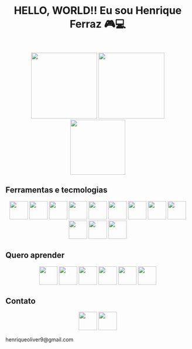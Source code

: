 <br />
<p align="center">
  <h1 align="center">HELLO, WORLD!! Eu sou Henrique Ferraz 🎮💻</h1>
 <br />
  <p align="center">
     <img height="180em" src="https://github-readme-stats.vercel.app/api?username=henriqueferrazo&show_icons=true&theme=tokyonight">
     <img height="180em" src="https://github-readme-stats.vercel.app/api/top-langs/?username=henriqueferrazo&layout=compact)]  (https://github.com/henriqueferrazo/github-readme-stats&theme=tokyonight">
     <img  width="150em" heigth="150em" src="Sem Título-3.png">
 </p>
 
## Ferramentas e tecmologias
  <p align="center">
  <img width="50em" heigth="50em" src="https://cdn.jsdelivr.net/gh/devicons/devicon/icons/javascript/javascript-plain.svg" />
  <img width="50em" heigth="50em" src="https://cdn.jsdelivr.net/gh/devicons/devicon/icons/mysql/mysql-plain-wordmark.svg" />
  <img width="50em" heigth="50em" src="https://cdn.jsdelivr.net/gh/devicons/devicon/icons/bootstrap/bootstrap-plain-wordmark.svg" />
  <img width="50em" heigth="50em" src="https://cdn.jsdelivr.net/gh/devicons/devicon/icons/git/git-plain.svg" />
  <img width="50em" heigth="50em" src="https://cdn.jsdelivr.net/gh/devicons/devicon/icons/visualstudio/visualstudio-plain.svg">
  <img width="50em" heigth="50em" src="https://cdn.jsdelivr.net/gh/devicons/devicon/icons/react/react-original.svg" />
  <img width="50em" heigth="50em" src="https://cdn.jsdelivr.net/gh/devicons/devicon/icons/nodejs/nodejs-plain.svg" />
  <img width="50em" heigth="50em" src="https://cdn.jsdelivr.net/gh/devicons/devicon/icons/git/git-original.svg" />
  <img width="50em" heigth="50em" src="https://cdn.jsdelivr.net/gh/devicons/devicon/icons/github/github-original.svg" />
  <img width="50em" heigth="50em" src="https://cdn.jsdelivr.net/gh/devicons/devicon/icons/linux/linux-original.svg" />
  <img width="50em" heigth="50em" src="https://cdn.jsdelivr.net/gh/devicons/devicon/icons/babel/babel-original.svg" />
  <img width="50em" heigth="50em" src="https://cdn.jsdelivr.net/gh/devicons/devicon/icons/ubuntu/ubuntu-plain.svg" />                  
  </p>
 
## Quero aprender
 <p align="center">
 <img width="50em" heigth="50em" src="https://cdn.jsdelivr.net/gh/devicons/devicon/icons/csharp/csharp-original.svg" />
 <img width="50em" heigth="50em" src="https://cdn.jsdelivr.net/gh/devicons/devicon/icons/dotnetcore/dotnetcore-original.svg" />
 <img width="50em" heigth="50em" src="https://cdn.jsdelivr.net/gh/devicons/devicon/icons/python/python-original.svg" />
 <img width="50em" heigth="50em" src="https://cdn.jsdelivr.net/gh/devicons/devicon/icons/docker/docker-original.svg" />
 <img width="50em" heigth="50em" src="https://cdn.jsdelivr.net/gh/devicons/devicon/icons/mongodb/mongodb-original.svg" />
 <img width="50em" heigth="50em" src="https://cdn.jsdelivr.net/gh/devicons/devicon/icons/java/java-original.svg" />          
</p>


## Contato 
 <p align="center">
 <a href="https://www.linkedin.com/in/henrique-ferraz-a46123219/"><img width="50em" heigth="50em" src="https://cdn.jsdelivr.net/gh/devicons/devicon/icons/linkedin/linkedin-original.svg" /></a> 
<img width="50em" heigth="50em" src="https://cdn-icons-png.flaticon.com/512/281/281769.png">
  <p>henriqueoliver9@gmail.com</p>
 </p>
 
 
